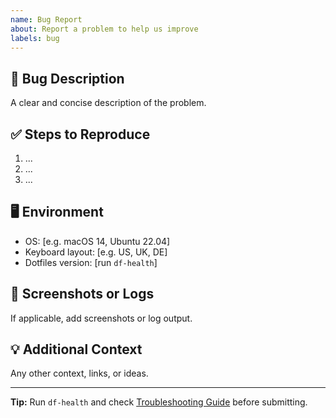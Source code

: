 ```yaml
---
name: Bug Report
about: Report a problem to help us improve
labels: bug
---
```


## 🐞 Bug Description

A clear and concise description of the problem.

## ✅ Steps to Reproduce

1. ...
2. ...
3. ...

## 🖥️ Environment

- OS: [e.g. macOS 14, Ubuntu 22.04]
- Keyboard layout: [e.g. US, UK, DE]
- Dotfiles version: [run `df-health`]

## 📸 Screenshots or Logs

If applicable, add screenshots or log output.

## 💡 Additional Context

Any other context, links, or ideas.

---

**Tip:** Run `df-health` and check [Troubleshooting Guide](docs/troubleshooting.md) before submitting.
